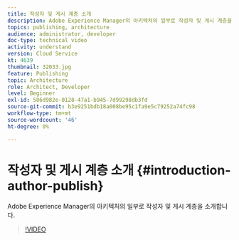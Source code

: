 ```yaml
---
title: 작성자 및 게시 계층 소개
description: Adobe Experience Manager의 아키텍처의 일부로 작성자 및 게시 계층을 소개합니다.
topics: publishing, architecture
audience: administrator, developer
doc-type: technical video
activity: understand
version: Cloud Service
kt: 4639
thumbnail: 32033.jpg
feature: Publishing
topic: Architecture
role: Architect, Developer
level: Beginner
exl-id: 586d982e-0128-47a1-b945-7d99298db3fd
source-git-commit: b3e9251bdb18a008be95c1fa9e5c79252a74fc98
workflow-type: tm+mt
source-wordcount: '46'
ht-degree: 0%

---
```


# 작성자 및 게시 계층 소개 {#introduction-author-publish}

Adobe Experience Manager의 아키텍처의 일부로 작성자 및 게시 계층을 소개합니다.

>[!VIDEO](https://video.tv.adobe.com/v/32033?quality=12&learn=on)
